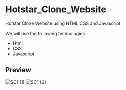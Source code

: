 # Hotstar_Clone_Website
Hotstar Clone Website using HTML,CSS and Javascript

We will use the following technologies:

- Html
- CSS
- Javascript
  
## Preview
![SC1 (1)](https://github.com/Yugal-kosamshile/Hotstar_Clone_Website/assets/140834062/c0f37d7d-c9b4-4e84-94ab-917e65431ade)
![SC1 (2)](https://github.com/Yugal-kosamshile/Hotstar_Clone_Website/assets/140834062/e17f0d6a-cc64-4837-8fee-22abaa4bc96b)
